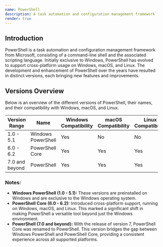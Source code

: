 ```yaml
---
name: PowerShell
description: A task automation and configuration management framework from Microsoft, consisting of a command-line shell and associated scripting language.
render: true
---
```


## Introduction

PowerShell is a task automation and configuration management framework from Microsoft, consisting of a command-line shell and the associated scripting language. Initially exclusive to Windows, PowerShell has evolved to support cross-platform usage on Windows, macOS, and Linux. The development and enhancement of PowerShell over the years have resulted in distinct versions, each bringing new features and improvements.

## Versions Overview

Below is an overview of the different versions of PowerShell, their names, and their compatibility with Windows, macOS, and Linux.

|Version Range|Name|Windows Compatibility|macOS Compatibility|Linux Compatibility|
|---|---|---|---|---|
|1.0 - 5.1|Windows PowerShell|Yes|No|No|
|6.0 - 6.2|PowerShell Core|Yes|Yes|Yes|
|7.0 and beyond|PowerShell|Yes|Yes|Yes|

### Notes:

- **Windows PowerShell (1.0 - 5.1):** These versions are preinstalled on Windows and are exclusive to the Windows operating system.
- **PowerShell Core (6.0 - 6.2):** Introduced cross-platform support, running on Windows, macOS, and Linux. This marked a significant shift in making PowerShell a versatile tool beyond just the Windows environment.
- **PowerShell (7.0 and beyond):** With the release of version 7, PowerShell Core was renamed to PowerShell. This version bridges the gap between Windows PowerShell and PowerShell Core, providing a consistent experience across all supported platforms.